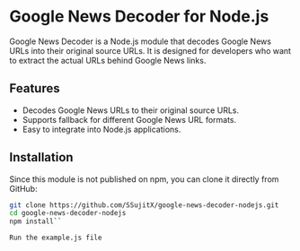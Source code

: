 # Google News Decoder for Node.js

Google News Decoder is a Node.js module that decodes Google News URLs into their original source URLs. It is designed for developers who want to extract the actual URLs behind Google News links.

## Features

- Decodes Google News URLs to their original source URLs.
- Supports fallback for different Google News URL formats.
- Easy to integrate into Node.js applications.

## Installation

Since this module is not published on npm, you can clone it directly from GitHub:

```bash
git clone https://github.com/SSujitX/google-news-decoder-nodejs.git
cd google-news-decoder-nodejs
npm install``

Run the example.js file
